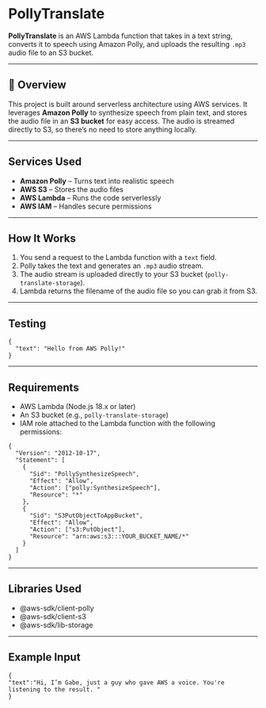 # PollyTranslate

**PollyTranslate** is an AWS Lambda function that takes in a text string, converts it to speech using Amazon Polly, and uploads the resulting `.mp3` audio file to an S3 bucket.

---

## 📌 Overview

This project is built around serverless architecture using AWS services. It leverages **Amazon Polly** to synthesize speech from plain text, and stores the audio file in an **S3 bucket** for easy access. The audio is streamed directly to S3, so there’s no need to store anything locally.

---

## Services Used

- **Amazon Polly** – Turns text into realistic speech
- **AWS S3** – Stores the audio files
- **AWS Lambda** – Runs the code serverlessly
- **AWS IAM** – Handles secure permissions

---

## How It Works

1. You send a request to the Lambda function with a `text` field.
2. Polly takes the text and generates an `.mp3` audio stream.
3. The audio stream is uploaded directly to your S3 bucket (`polly-translate-storage`).
4. Lambda returns the filename of the audio file so you can grab it from S3.

---

## Testing

    {
      "text": "Hello from AWS Polly!"
    }

---

## Requirements

- AWS Lambda (Node.js 18.x or later)
- An S3 bucket (e.g., `polly-translate-storage`)
- IAM role attached to the Lambda function with the following permissions:

```
{
  "Version": "2012-10-17",
  "Statement": [
    {
      "Sid": "PollySynthesizeSpeech",
      "Effect": "Allow",
      "Action": ["polly:SynthesizeSpeech"],
      "Resource": "*"
    },
    {
      "Sid": "S3PutObjectToAppBucket",
      "Effect": "Allow",
      "Action": ["s3:PutObject"],
      "Resource": "arn:aws:s3:::YOUR_BUCKET_NAME/*"
    }
  ]
}
```

---

## Libraries Used
- @aws-sdk/client-polly
- @aws-sdk/client-s3
- @aws-sdk/lib-storage

---

## Example Input

    {
	"text":"Hi, I’m Gabe, just a guy who gave AWS a voice. You're listening to the result. "
    }
